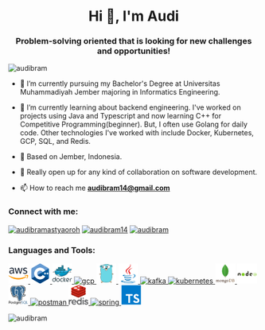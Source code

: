 <!-- ### Hello everyone! <img src="https://raw.githubusercontent.com/nakulbhati/nakulbhati/master/contain/Hi.gif" width="20px">
------------------
My name is Audi. Problem-solving oriented that is looking for new challenges and opportunities!


- 🔭 I’m currently pursuing my Bachelor's Degree at Universitas Muhammadiyah Jember majoring in Informatics Engineering.
- 🌱 I’m currently learning about backend engineering. I've worked on projects using Java and Typescript and now learning C++ for Competitive Programming(beginner). But, I often use Golang for daily code. Other technologies I've worked with include Docker, Kubernetes, GCP, SQL, and Redis.
- 📍 Based on Jember, Indonesia.
- 👯 Really open up for any kind of collaboration on software development.

### Contact
Please feel free to get in touch💁🏻‍♂️ [Email](audibram14@gmail.com)

###
<a href="https://www.linkedin.com/in/audibramastyaoroh/" target="_blank"><img src="https://raw.githubusercontent.com/nakulbhati/nakulbhati/master/contain/in.png" alt="LinkedIn" width="30"></a>
<a href="https://github.com/AudiBram" target="_blank"><img src="https://raw.githubusercontent.com/nakulbhati/nakulbhati/master/contain/git.png" alt="GitHub" width="30"></a>
 -->

<h1 align="center">Hi 👋, I'm Audi</h1>
<h3 align="center">Problem-solving oriented that is looking for new challenges and opportunities!</h3>

<p align="left"> <img src="https://komarev.com/ghpvc/?username=audibram&label=Profile%20views&color=0e75b6&style=flat" alt="audibram" /> </p>

- 🔭 I’m currently pursuing my Bachelor's Degree at Universitas Muhammadiyah Jember majoring in Informatics Engineering.
- 🌱 I’m currently learning about backend engineering. I've worked on projects using Java and Typescript and now learning C++ for Competitive Programming(beginner). But, I often use Golang for daily code. Other technologies I've worked with include Docker, Kubernetes, GCP, SQL, and Redis.
- 📍 Based on Jember, Indonesia.
- 👯 Really open up for any kind of collaboration on software development.

- 📫 How to reach me **audibram14@gmail.com**

<h3 align="left">Connect with me:</h3>
<p align="left">
<a href="https://linkedin.com/in/audibramastyaoroh" target="blank"><img align="center" src="https://raw.githubusercontent.com/rahuldkjain/github-profile-readme-generator/master/src/images/icons/Social/linked-in-alt.svg" alt="audibramastyaoroh" height="30" width="40" /></a>
<a href="https://codeforces.com/profile/audibram14" target="blank"><img align="center" src="https://raw.githubusercontent.com/rahuldkjain/github-profile-readme-generator/master/src/images/icons/Social/codeforces.svg" alt="audibram14" height="30" width="40" /></a>
<a href="https://www.leetcode.com/audibram" target="blank"><img align="center" src="https://raw.githubusercontent.com/rahuldkjain/github-profile-readme-generator/master/src/images/icons/Social/leet-code.svg" alt="audibram" height="30" width="40" /></a>
</p>

<h3 align="left">Languages and Tools:</h3>
<p align="left"> <a href="https://aws.amazon.com" target="_blank" rel="noreferrer"> <img src="https://raw.githubusercontent.com/devicons/devicon/master/icons/amazonwebservices/amazonwebservices-original-wordmark.svg" alt="aws" width="40" height="40"/> </a> <a href="https://www.w3schools.com/cpp/" target="_blank" rel="noreferrer"> <img src="https://raw.githubusercontent.com/devicons/devicon/master/icons/cplusplus/cplusplus-original.svg" alt="cplusplus" width="40" height="40"/> </a> <a href="https://www.docker.com/" target="_blank" rel="noreferrer"> <img src="https://raw.githubusercontent.com/devicons/devicon/master/icons/docker/docker-original-wordmark.svg" alt="docker" width="40" height="40"/> </a> <a href="https://cloud.google.com" target="_blank" rel="noreferrer"> <img src="https://www.vectorlogo.zone/logos/google_cloud/google_cloud-icon.svg" alt="gcp" width="40" height="40"/> </a> <a href="https://golang.org" target="_blank" rel="noreferrer"> <img src="https://raw.githubusercontent.com/devicons/devicon/master/icons/go/go-original.svg" alt="go" width="40" height="40"/> </a> <a href="https://www.java.com" target="_blank" rel="noreferrer"> <img src="https://raw.githubusercontent.com/devicons/devicon/master/icons/java/java-original.svg" alt="java" width="40" height="40"/> </a> <a href="https://kafka.apache.org/" target="_blank" rel="noreferrer"> <img src="https://www.vectorlogo.zone/logos/apache_kafka/apache_kafka-icon.svg" alt="kafka" width="40" height="40"/> </a> <a href="https://kubernetes.io" target="_blank" rel="noreferrer"> <img src="https://www.vectorlogo.zone/logos/kubernetes/kubernetes-icon.svg" alt="kubernetes" width="40" height="40"/> </a> <a href="https://www.mongodb.com/" target="_blank" rel="noreferrer"> <img src="https://raw.githubusercontent.com/devicons/devicon/master/icons/mongodb/mongodb-original-wordmark.svg" alt="mongodb" width="40" height="40"/> </a> <a href="https://nodejs.org" target="_blank" rel="noreferrer"> <img src="https://raw.githubusercontent.com/devicons/devicon/master/icons/nodejs/nodejs-original-wordmark.svg" alt="nodejs" width="40" height="40"/> </a> <a href="https://www.postgresql.org" target="_blank" rel="noreferrer"> <img src="https://raw.githubusercontent.com/devicons/devicon/master/icons/postgresql/postgresql-original-wordmark.svg" alt="postgresql" width="40" height="40"/> </a> <a href="https://postman.com" target="_blank" rel="noreferrer"> <img src="https://www.vectorlogo.zone/logos/getpostman/getpostman-icon.svg" alt="postman" width="40" height="40"/> </a> <a href="https://redis.io" target="_blank" rel="noreferrer"> <img src="https://raw.githubusercontent.com/devicons/devicon/master/icons/redis/redis-original-wordmark.svg" alt="redis" width="40" height="40"/> </a> <a href="https://spring.io/" target="_blank" rel="noreferrer"> <img src="https://www.vectorlogo.zone/logos/springio/springio-icon.svg" alt="spring" width="40" height="40"/> </a> <a href="https://www.typescriptlang.org/" target="_blank" rel="noreferrer"> <img src="https://raw.githubusercontent.com/devicons/devicon/master/icons/typescript/typescript-original.svg" alt="typescript" width="40" height="40"/> </a> </p>

<p><img align="center" src="https://github-readme-stats.vercel.app/api/top-langs?username=audibram&show_icons=true&locale=en&layout=compact" alt="audibram" /></p>